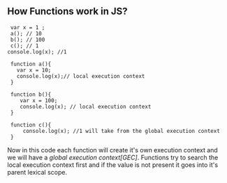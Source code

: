 ## How Functions work in JS? 

```JS
 var x = 1 ; 
 a(); // 10
 b(); // 100
 c(); // 1
console.log(x); //1

 function a(){
   var x = 10;
   console.log(x);// local execution context
 }

 function b(){
    var x = 100; 
    console.log(x); // local execution context
 }

 function c(){
     console.log(x); //1 will take from the global execution context
 }
```

Now in this code each function will create it's own execution context and we will have a _global execution context[GEC]_. Functions try to search the local execution context first and if the value is not present it goes into it's parent lexical scope. 
